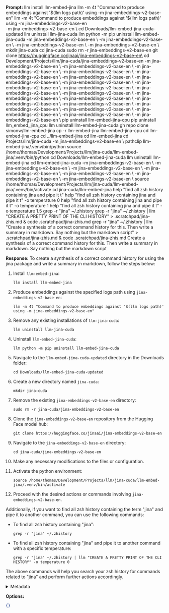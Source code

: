 **Prompt:**
llm install llm-embed-jina
llm -m 4t "Command to produce embeddings against '$(llm logs path)' using -m jina-embeddings-v2-base-en"
llm -m 4t "Command to produce embeddings against '$(llm logs path)' using -m jina-embeddings-v2-base-en\
-m jina-embeddings-v2-base-en \\
cd Downloads/llm-embed-jina-cuda-updated
llm uninstall llm-jina-cuda
llm python -m pip uninstall llm-embed-jina-cuda
-m jina-embeddings-v2-base-en \\
-m jina-embeddings-v2-base-en \\
-m jina-embeddings-v2-base-en \\
-m jina-embeddings-v2-base-en \\
mkdir jina-cuda
cd jina-cuda
sudo rm -r jina-embeddings-v2-base-en
git clone https://huggingface.co/jinaai/jina-embeddings-v2-base-en\
cd Development/Projects/llm/jina-cuda/jina-embeddings-v2-base-en
-m jina-embeddings-v2-base-en \\
-m jina-embeddings-v2-base-en \\
-m jina-embeddings-v2-base-en \\
-m jina-embeddings-v2-base-en \\
-m jina-embeddings-v2-base-en \\
-m jina-embeddings-v2-base-en \\
-m jina-embeddings-v2-base-en \\
-m jina-embeddings-v2-base-en \\
-m jina-embeddings-v2-base-en \\
-m jina-embeddings-v2-base-en \\
-m jina-embeddings-v2-base-en \\
-m jina-embeddings-v2-base-en \\
-m jina-embeddings-v2-base-en \\
-m jina-embeddings-v2-base-en \\
-m jina-embeddings-v2-base-en \\
-m jina-embeddings-v2-base-en \\
-m jina-embeddings-v2-base-en \\
-m jina-embeddings-v2-base-en \\
-m jina-embeddings-v2-base-en \\
-m jina-embeddings-v2-base-en \\
-m jina-embeddings-v2-base-en \\
pip uninstall llm-embed-jina-cpu
pip uninstall llm_embed_jina_cpu
llm uninstall llm-embed-jina-cuda
gh repo clone simonw/llm-embed-jina
cp -r llm-embed-jina llm-embed-jina-cpu
cd llm-embed-jina-cpu
cd ../llm-embed-jina
cd llm-embed-jina
cd Projects/llm/jina-cuda
-m jina-embeddings-v2-base-en \\
pathclip llm-embed-jina/.venv/bin/python
source /home/thomas/Development/Projects/llm/jina-cuda/llm-embed-jina/.venv/bin/python
cd Downloads/llm-embed-jina-cuda
llm uninstall llm-embed-jina
cd llm-embed-jina-cuda
-m jina-embeddings-v2-base-en \\
-m jina-embeddings-v2-base-en \\
-m jina-embeddings-v2-base-en \\
-m jina-embeddings-v2-base-en \\
-m jina-embeddings-v2-base-en \\
-m jina-embeddings-v2-base-en \\
-m jina-embeddings-v2-base-en \\
source /home/thomas/Development/Projects/llm/jina-cuda/llm-embed-jina/.venv/bin/activate
cd jina-cuda/llm-embed-jina
help "find all zsh history containing jina and pipe it t"
help "find all zsh history containing jina and pipe it t" -o temperature 0
help "find all zsh history containing jina and pipe it t" -o temperature 1
help "find all zsh history containing jina and pipe it t" -o temperature 1.5
grep -r "jina" ~/.zhistory
grep -r "jina" ~/.zhistory | llm "CREATE A PRETTY PRINT OF THE CLI HISTORY" > .scratchpad/jina-zhis.md & code .scratchpad/jina-zhis.md
grep -r "jina" ~/.zhistory | llm "Create a synthesis of a correct command history for this. Then write a summary in markdown. Say nothing but the markdown script" > .scratchpad/jina-zhis.md & code .scratchpad/jina-zhis.md
 Create a synthesis of a correct command history for this. Then write a summary in markdown. Say nothing but the markdown script

**Response:**
To create a synthesis of a correct command history for using the jina package and write a summary in markdown, follow the steps below:

1. Install `llm-embed-jina`:
   ```
   llm install llm-embed-jina
   ```

2. Produce embeddings against the specified logs path using `jina-embeddings-v2-base-en`:
   ```
   llm -m 4t "Command to produce embeddings against '$(llm logs path)' using -m jina-embeddings-v2-base-en"
   ```

3. Remove any existing installations of `llm-jina-cuda`:
   ```
   llm uninstall llm-jina-cuda
   ```

4. Uninstall `llm-embed-jina-cuda`:
   ```
   llm python -m pip uninstall llm-embed-jina-cuda
   ```

5. Navigate to the `llm-embed-jina-cuda-updated` directory in the Downloads folder:
   ```
   cd Downloads/llm-embed-jina-cuda-updated
   ```

6. Create a new directory named `jina-cuda`:
   ```
   mkdir jina-cuda
   ```

7. Remove the existing `jina-embeddings-v2-base-en` directory:
   ```
   sudo rm -r jina-cuda/jina-embeddings-v2-base-en
   ```

8. Clone the `jina-embeddings-v2-base-en` repository from the Hugging Face model hub:
   ```
   git clone https://huggingface.co/jinaai/jina-embeddings-v2-base-en
   ```

9. Navigate to the `jina-embeddings-v2-base-en` directory:
   ```
   cd jina-cuda/jina-embeddings-v2-base-en
   ```

10. Make any necessary modifications to the files or configuration.

11. Activate the python environment:
    ```
    source /home/thomas/Development/Projects/llm/jina-cuda/llm-embed-jina/.venv/bin/activate
    ```

12. Proceed with the desired actions or commands involving `jina-embeddings-v2-base-en`.

Additionally, if you want to find all zsh history containing the term "jina" and pipe it to another command, you can use the following commands:

- To find all zsh history containing "jina":
  ```
  grep -r "jina" ~/.zhistory
  ```

- To find all zsh history containing "jina" and pipe it to another command with a specific temperature:
  ```
  grep -r "jina" ~/.zhistory | llm "CREATE A PRETTY PRINT OF THE CLI HISTORY" -o temperature 0
  ```

The above commands will help you search your zsh history for commands related to "jina" and perform further actions accordingly.

<details><summary>Metadata</summary>

- Duration: 9354 ms
- Datetime: 2024-01-14T10:39:24.263174
- Model: gpt-3.5-turbo-0613

</details>

**Options:**
```json
{}
```

